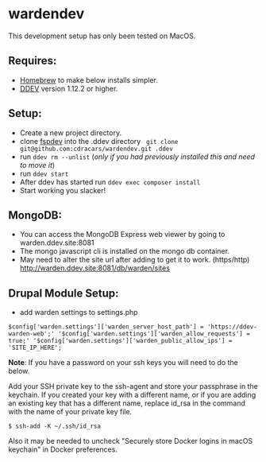 # wardendev

This development setup has only been tested on MacOS.

## Requires: 
- [Homebrew](https://docs.brew.sh/Installation) to make below installs simpler.
- [DDEV](https://ddev.readthedocs.io/en/stable/) version 1.12.2 or higher.

## Setup:
- Create a new project directory.
- clone [fspdev](https://github.com/cdracars/wardendev) into the .ddev directory
``` git clone git@github.com:cdracars/wardendev.git .ddev```
- run `ddev rm --unlist` (_only if you had previously installed this and need to move it_)
- run `ddev start`
- After ddev has started run `ddev exec composer install`
- Start working you slacker!

## MongoDB:
- You can access the MongoDB Express web viewer by going to warden.ddev.site:8081
- The mongo javascript cli is installed on the mongo db container.
- May need to alter the site url after adding to get it to work. (https/http) http://warden.ddev.site:8081/db/warden/sites

## Drupal Module Setup:
- add warden settings to settings.php

`$config['warden.settings']['warden_server_host_path'] = 'https://ddev-warden-web';'
'$config['warden.settings']['warden_allow_requests'] = true;'
'$config['warden.settings']['warden_public_allow_ips'] = 'SITE_IP_HERE';`

__Note__:
If you have a password on your ssh keys you will need to do the below.

Add your SSH private key to the ssh-agent and store your passphrase in the keychain. If you created your key with a different name, or if you are adding an existing key that has a different name, replace id_rsa in the command with the name of your private key file.

```$ ssh-add -K ~/.ssh/id_rsa```

Also it may be needed to uncheck "Securely store Docker logins in macOS keychain" in Docker preferences.
